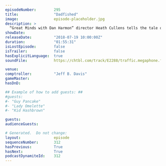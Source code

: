 ```yaml
---
episodeNumber:        295
title:                "Dadfished"
image:                episode-placeholder.jpg
description: >
  “Great Minds with Dan Harmon” director Heath Cullens tells the tale of how he accidentally convinced Dan that he's Dan's father. Brandon Johnson is our comptroller and Steve Levy joins for a return to role playing. Featuring Dan Harmon, Brandon Johnso...
showDate:             
releaseDate:          "2018-07-19 10:00:00Z"
duration:             "01:55:31"
isLostEpisode:        false
isTrailer:            false
hasExplicitLanguage:  true
soundFile:            https://chtbl.com/track/E2288/traffic.megaphone.fm/STA8868028924.mp3?updated=1596851865

venue:                
comptroller:          "Jeff B. Davis"
gameMaster:           
hasDnD:               

## Example of how to add guests: ##
#guests:
#- "Guy Pancake"
#- "Lady Omelette"
#- "Kid Hashbrown"

guests:
audienceGuests:

# Generated.  Do not change:
layout:               episode
sequenceNumber:       312
hasPrevious:          True
hasNext:              True
podcastDynamiteId:    312
---
```


<!-- The episode description will be rendered here -->
<!-- Add your content below here -->


